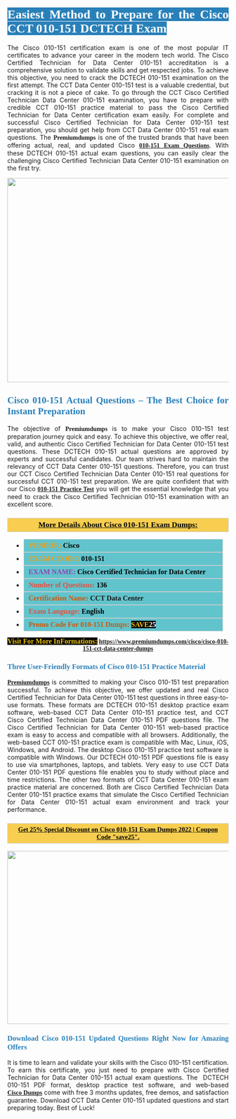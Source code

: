 <h1 style="text-align: justify;"><span style="color:#ffffff;"><span style="font-family:Georgia,serif;"><strong><span style="background-color:#2980b9;">Easiest Method to Prepare for the Cisco CCT 010-151 DCTECH Exam</span></strong></span></span></h1>

<p style="text-align: justify;">The Cisco 010-151 certification exam is one of the most popular IT certificates to advance your career in the modern tech world. The Cisco Certified Technician for Data Center 010-151 accreditation is a comprehensive solution to validate skills and get respected jobs. To achieve this objective, you need to crack the DCTECH 010-151 examination on the first attempt. The CCT Data Center 010-151 test is a valuable credential, but cracking it is not a piece of cake. To go through the CCT Cisco Certified Technician Data Center 010-151 examination, you have to prepare with credible CCT 010-151 practice material to pass the Cisco Certified Technician for Data Center certification exam easily. For complete and successful Cisco Certified Technician for Data Center 010-151 test preparation, you should get help from CCT Data Center 010-151 real exam questions. The <span style="font-size:14px;"><span style="font-family:Georgia,serif;"><strong>Premiumdumps</strong></span></span> is one of the trusted brands that have been offering actual, real, and updated Cisco <span style="font-family:Georgia,serif;"><strong><a href="https://www.premiumdumps.com/cisco/cisco-010-151-cct-data-center-dumps">010-151 Exam Questions</a></strong></span>. With these DCTECH 010-151 actual exam questions, you can easily clear the challenging Cisco Certified Technician Data Center 010-151 examination on the first try.</p>

<p style="text-align: center;"><a href="https://www.premiumdumps.com/cisco/cisco-010-151-cct-data-center-dumps"><img alt="" src="https://i.imgur.com/VJaqCPg.jpeg" style="width: 700px; height: 465px;" /></a></p>

<h2 style="text-align: justify;"><span style="color:#2980b9;"><span style="font-family:Georgia,serif;"><strong>Cisco 010-151 Actual Questions – The Best Choice for Instant Preparation</strong></span></span></h2>

<p style="text-align: justify;">The objective of <span style="font-size:14px;"><span style="font-family:Georgia,serif;"><strong>Premiumdumps </strong></span></span>is to make your Cisco 010-151 test preparation journey quick and easy. To achieve this objective, we offer real, valid, and authentic Cisco Certified Technician for Data Center 010-151 test questions. These DCTECH 010-151 actual questions are approved by experts and successful candidates. Our team strives hard to maintain the relevancy of CCT Data Center 010-151 questions. Therefore, you can trust our CCT Cisco Certified Technician Data Center 010-151 real questions for successful CCT 010-151 test preparation. We are quite confident that with our Cisco <span style="font-family:Georgia,serif;"><strong><a href="https://www.premiumdumps.com/cisco/cisco-010-151-cct-data-center-dumps">010-151 Practice Test</a></strong></span> you will get the essential knowledge that you need to crack the Cisco Certified Technician 010-151 examination with an excellent score.</p>

<h3 style="background: #f7ce50; border: 1px solid rgb(204, 204, 204); padding: 5px 10px; text-align: center;"><span style="font-family:Georgia,serif;"><u><u><span style="color:#000000;"><span style="font-size:11pt"><span style="line-height:normal"><b><span style="font-size:13.0pt"><span cambria="">More Details About Cisco 010-151 Exam Dumps:</span></span></b></span></span></span></u></u></span></h3>

<ul>
	<li style="margin:0cm 10pt">
	<div style="background:#61c4cd; border: 1px solid rgb(204, 204, 204); padding: 5px 10px; text-align: justify;"><span style="font-family:Georgia,serif;"><span style="font-size:11pt"><span style="line-height:normal"><b><span style="font-size:12.0pt"><span new="" roman="" times=""><span style="color:#f39c12;">VENDOR:</span> <span style="color:#000000;">Cisco</span></span></span></b></span></span></span></div>
	</li>
	<li style="margin:0cm 10pt">
	<div style="background: #61c4cd; border: 1px solid rgb(204, 204, 204); padding: 5px 10px; text-align: justify;"><span style="font-family:Georgia,serif;"><span style="font-size:11pt"><span style="line-height:normal"><b><span style="font-size:12.0pt"><span new="" roman="" times=""><span style="color:#f39c12;">EXAM CCODE:</span> <span style="color:#000000;">010-151</span></span></span></b></span></span></span></div>
	</li>
	<li style="margin:0cm 10pt">
	<div style="background: #61c4cd; border: 1px solid rgb(204, 204, 204); padding: 5px 10px; text-align: justify;"><span style="font-family:Georgia,serif;"><span style="font-size:11pt"><span style="line-height:normal"><b><span style="font-size:12.0pt"><span new="" roman="" times=""><span style="color:#8e44ad;">EXAM NAME:</span> <span style="color:#000000;">Cisco Certified Technician for Data Center</span></span></span></b></span></span></span></div>
	</li>
	<li style="margin:0cm 10pt">
	<div style="background: #61c4cd; border: 1px solid rgb(204, 204, 204); padding: 5px 10px;"><span style="font-family:Georgia,serif;"><span style="font-size:11pt"><span style="line-height:normal"><b><span style="font-size:12.0pt"><span new="" roman="" times=""><span style="color:#e74c3c;">Number of Questions:</span><span style="color:#000000;"><span style="color:#f1c40f;"> </span>136</span></span></span></b></span></span></span></div>
	</li>
	<li style="margin:0cm 10pt">
	<div style="background: #61c4cd; border: 1px solid rgb(204, 204, 204); padding: 5px 10px; text-align: justify;"><span style="font-family:Georgia,serif;"><span style="font-size:11pt"><span style="line-height:normal"><b><span style="font-size:12.0pt"><span new="" roman="" times=""><span style="color:#d35400;">Certification Name:</span> CCT Data Center</span></span></b></span></span></span></div>
	</li>
	<li style="margin:0cm 10pt">
	<div style="background: #61c4cd; border: 1px solid rgb(204, 204, 204); padding: 5px 10px; text-align: justify;"><span style="font-family:Georgia,serif;"><span style="font-size:11pt"><span style="line-height:normal"><b><span style="font-size:12.0pt"><span new="" roman="" times=""><span style="color:#e74c3c;">Exam Language:</span> <span style="color:#000000;">English</span></span></span></b></span></span></span></div>
	</li>
	<li style="margin:0cm 10pt">
	<div style="background: #61c4cd; border: 1px solid rgb(204, 204, 204); padding: 5px 10px;"><span style="font-family:Georgia,serif;"><span style="font-size:11pt"><span style="line-height:normal"><b><span style="font-size:12.0pt"><span new="" roman="" times=""><span style="color:#d35400;">Promo Code For 010-151 Dumps:</span><span style="color:#f1c40f;"> <span style="background-color:#000000;">SAVE</span></span><span style="color:#ffffff;"><span style="background-color:#000000;">25</span></span></span></span></b></span></span></span></div>
	</li>
</ul>

<p style="text-align: center;"><span style="font-family:Georgia,serif;"><strong><span style="font-size:16px;"><span style="color:#f1c40f;"><span style="background-color:#000000;">Visit For More InFormations:</span></span></span> <a href="https://www.premiumdumps.com/cisco/cisco-010-151-cct-data-center-dumps">https://www.premiumdumps.com/cisco/cisco-010-151-cct-data-center-dumps</a></strong></span></p>

<h3 style="text-align: justify;"><span style="color:#2980b9;"><span style="font-family:Georgia,serif;"><strong><strong><strong>Three User-Friendly Formats of Cisco 010-151 Practice Material </strong></strong></strong></span></span></h3>

<p style="text-align: justify;"><span style="font-size:14px;"><span style="font-family:Georgia,serif;"><strong><a href="https://www.premiumdumps.com/">Premiumdumps</a> </strong></span></span>is committed to making your Cisco 010-151 test preparation successful. To achieve this objective, we offer updated and real Cisco Certified Technician for Data Center 010-151 test questions in three easy-to-use formats. These formats are DCTECH 010-151 desktop practice exam software, web-based CCT Data Center 010-151 practice test, and CCT Cisco Certified Technician Data Center 010-151 PDF questions file. The Cisco Certified Technician for Data Center 010-151 web-based practice exam is easy to access and compatible with all browsers. Additionally, the web-based CCT 010-151 practice exam is compatible with Mac, Linux, iOS, Windows, and Android. The desktop Cisco 010-151 practice test software is compatible with Windows. Our DCTECH 010-151 PDF questions file is easy to use via smartphones, laptops, and tablets. Very easy to use CCT Data Center 010-151 PDF questions file enables you to study without place and time restrictions. The other two formats of CCT Data Center 010-151 exam practice material are concerned. Both are Cisco Certified Technician Data Center 010-151 practice exams that simulate the Cisco Certified Technician for Data Center 010-151 actual exam environment and track your performance.</p>

<h3 style="background: rgb(247, 206, 80); border: 1px solid rgb(204, 204, 204); padding: 5px 10px; text-align: center;"><span style="font-family:Georgia,serif;"><u><span style="color:#000000;"><span style="font-size:11pt;"><span style="line-height:normal;"><b><span cambria="">Get 25% Special Discount on Cisco 010-151 Exam Dumps 2022 | Coupon Code "save25".</span></b></span></span></span></u></span></h3>

<p style="text-align: center;"><strong><strong><a href="https://www.premiumdumps.com/cisco/cisco-010-151-cct-data-center-dumps"><img alt="" src="https://i.imgur.com/2KPb8yb.jpeg" style="width: 700px; height: 394px;" /></a></strong></strong></p>

<h3 style="text-align: justify;"><strong><span style="color:#2980b9;"><span style="font-family:Georgia,serif;"><strong><strong><strong>Download Cisco 010-151 Updated Questions Right Now for Amazing Offers</strong></strong></strong></span></span></strong></h3>

<p style="text-align: justify;">It is time to learn and validate your skills with the Cisco 010-151 certification. To earn this certificate, you just need to prepare with Cisco Certified Technician for Data Center 010-151 actual exam questions. The  DCTECH 010-151 PDF format, desktop practice test software, and web-based <span style="font-family:Georgia,serif;"><strong><a href="https://www.premiumdumps.com/cisco-exam-dumps">Cisco Dumps</a></strong></span> come with free 3 months updates, free demos, and satisfaction guarantee. Download CCT Data Center 010-151 updated questions and start preparing today. Best of Luck!</p>

